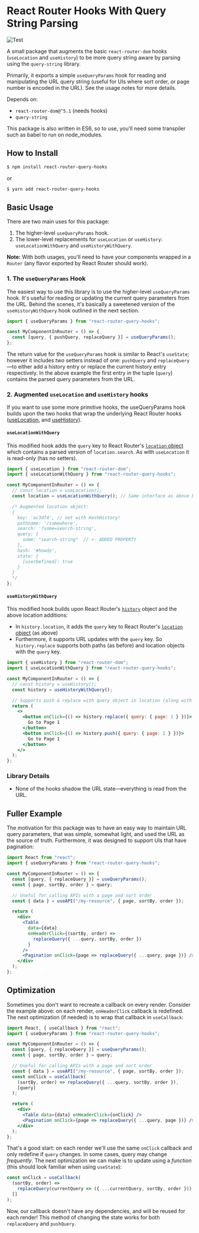 # React Router Hooks With Query String Parsing

![Test](https://github.com/aaronpanch/react-router-query-hooks/workflows/Test/badge.svg)

A small package that augments the basic `react-router-dom` hooks (`useLocation` and `useHistory`) to be more query string aware by parsing using the `query-string` library.

Primarily, it exports a simple `useQueryParams` hook for reading and manipulating the URL query string (useful for UIs where sort order, or page number is encoded in the URL). See the usage notes for more details.

Depends on:

- `react-router-dom@^5.1` (needs hooks)
- `query-string`

This package is also written in ES6, so to use, you'll need some transpiler such as babel to run on node_modules.

## How to Install

```bash
$ npm install react-router-query-hooks
```

or

```bash
$ yarn add react-router-query-hooks
```

## Basic Usage

There are two main uses for this package:

1. The higher-level `useQueryParams` hook.
2. The lower-level replacements for `useLocation` or `useHistory`: `useLocationWithQuery` and `useHistoryWithQuery`.

**Note:** With both usages, you'll need to have your components wrapped in a `Router` (any flavor exported by React Router should work).

### 1. The `useQueryParams` Hook

The easiest way to use this library is to use the higher-level `useQueryParams` hook. It's useful for reading or updating the current query parameters from the URL. Behind the scenes, it's basically a sweetened version of the `useHistoryWithQuery` hook outlined in the next section.

```jsx
import { useQueryParams } from "react-router-query-hooks";

const MyComponentInRouter = () => {
  const [query, { pushQuery, replaceQuery }] = useQueryParams();
};
```

The return value for the `useQueryParams` hook is similar to React's `useState`; however it includes _two_ setters instead of one: `pushQuery` and `replaceQuery`—to either add a history entry or replace the current history entry respectively. In the above example the first entry in the tuple (`query`) contains the parsed query parameters from the URL.

### 2. Augmented `useLocation` and `useHistory` hooks

If you want to use some more primitive hooks, the useQueryParams hook builds upon the two hooks that wrap the underlying React Router hooks ([useLocation](https://reacttraining.com/react-router/web/api/Hooks/uselocation), and [useHistory](https://reacttraining.com/react-router/web/api/Hooks/usehistory)).

#### `useLocationWithQuery`

This modified hook adds the `query` key to React Router's [`location` object](https://reacttraining.com/react-router/web/api/location) which contains a parsed version of `location.search`. As with `useLocation` it is read-only (has no setters).

```jsx
import { useLocation } from "react-router-dom";
import { useLocationWithQuery } from "react-router-query-hooks";

const MyComponentInRouter = () => {
  // const location = useLocation();
  const location = useLocationWithQuery(); // Same interface as above but with location.query

  /* Augmented location object:
  {
    key: 'ac3df4', // not with HashHistory!
    pathname: '/somewhere',
    search: '?some=search-string',
    query: {
      some: "search-string"  // <- ADDED PROPERTY
    },
    hash: '#howdy',
    state: {
      [userDefined]: true
    }
  }
  */
};
```

#### `useHistoryWithQuery`

This modified hook builds upon React Router's [`history`](https://reacttraining.com/react-router/web/api/history) object and the above location additions:

- In `history.location`, it adds the `query` key to React Router's [`location` object](https://reacttraining.com/react-router/web/api/location) (as above)
- Furthermore, it supports URL updates with the `query` key. So `history.replace` supports both paths (as before) and location objects with the `query` key.

```jsx
import { useHistory } from "react-router-dom";
import { useLocationWithQuery } from "react-router-query-hooks";

const MyComponentInRouter = () => {
  // const history = useHistory();
  const history = useHistoryWithQuery();

  // Supports push & replace with query object in location (along with supporting the existing API):
  return (
    <>
      <button onClick={() => history.replace({ query: { page: 1 } })}>
        Go to Page 1
      </button>
      <button onClick={() => history.push({ query: { page: 1 } })}>
        Go to Page 1
      </button>
    </>
  );
};
```

### Library Details

- None of the hooks shadow the URL state—everything is read from the URL.

## Fuller Example

The motivation for this package was to have an easy way to maintain URL query parameters, that was simple, somewhat light, and used the URL as the source of truth. Furthermore, it was designed to support UIs that have pagination:

```jsx
import React from "react";
import { useQueryParams } from "react-router-query-hooks";

const MyComponentInRouter = () => {
  const [query, { replaceQuery }] = useQueryParams();
  const { page, sortBy, order } = query;

  // Useful for calling APIs with a page and sort order
  const { data } = useAPI("/my-resource", { page, sortBy, order });

  return (
    <div>
      <Table
        data={data}
        onHeaderClick={(sortBy, order) =>
          replaceQuery({ ...query, sortBy, order })
        }
      />
      <Pagination onClick={page => replaceQuery({ ...query, page })} />
    </div>
  );
};
```

## Optimization

Sometimes you don't want to recreate a callback on every render. Consider the example above: on each render, `onHeaderClick` callback is redefined. The next optimization (if needed) is to wrap that callback in `useCallback`:

```jsx
import React, { useCallback } from "react";
import { useQueryParams } from "react-router-query-hooks";

const MyComponentInRouter = () => {
  const [query, { replaceQuery }] = useQueryParams();
  const { page, sortBy, order } = query;

  // Useful for calling APIs with a page and sort order
  const { data } = useAPI("/my-resource", { page, sortBy, order });
  const onClick = useCallback(
    (sortBy, order) => replaceQuery({ ...query, sortBy, order }),
    [query]
  );

  return (
    <div>
      <Table data={data} onHeaderClick={onClick} />
      <Pagination onClick={page => replaceQuery({ ...query, page })} />
    </div>
  );
};
```

That's a good start: on each render we'll use the same `onClick` callback and only redefine if `query` changes. In some cases, query may change _frequently_. The next optimization we can make is to update using a _function_ (this should look familiar when using `useState`):

```js
const onClick = useCallback(
  (sortBy, order) =>
    replaceQuery(currentQuery => ({ ...currentQuery, sortBy, order })),
  []
);
```

Now, our callback doesn't have any dependencies, and will be reused for each render! This method of changing the state works for both `replaceQuery` and `pushQuery`.
